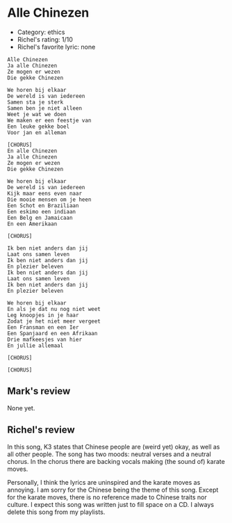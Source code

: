 # Alle Chinezen

 * Category: ethics
 * Richel's rating: 1/10
 * Richel's favorite lyric: none

```
Alle Chinezen
Ja alle Chinezen
Ze mogen er wezen
Die gekke Chinezen

We horen bij elkaar
De wereld is van iedereen
Samen sta je sterk
Samen ben je niet alleen
Weet je wat we doen
We maken er een feestje van
Een leuke gekke boel
Voor jan en alleman

[CHORUS]
En alle Chinezen
Ja alle Chinezen
Ze mogen er wezen
Die gekke Chinezen

We horen bij elkaar
De wereld is van iedereen
Kijk maar eens even naar
Die mooie mensen om je heen
Een Schot en Braziliaan
Een eskimo een indiaan
Een Belg en Jamaicaan
En een Amerikaan

[CHORUS]

Ik ben niet anders dan jij
Laat ons samen leven
Ik ben niet anders dan jij
En plezier beleven
Ik ben niet anders dan jij
Laat ons samen leven
Ik ben niet anders dan jij
En plezier beleven

We horen bij elkaar
En als je dat nu nog niet weet
Leg knoopjes in je haar
Zodat je het niet meer vergeet
Een Fransman en een Ier
Een Spanjaard en een Afrikaan
Drie mafkeesjes van hier
En jullie allemaal

[CHORUS]

[CHORUS]
```

## Mark's review

None yet.

## Richel's review

In this song, K3 states that Chinese people are (weird yet) okay, as well as all other people.
The song has two moods: neutral verses and a neutral chorus. In the chorus there are backing vocals
making (the sound of) karate moves.

Personally, I think the lyrics are uninspired and the karate moves as annoying. I am sorry for
the Chinese being the theme of this song. Except for the karate moves, there is no reference made
to Chinese traits nor culture. I expect this song was written just to fill space on a CD. I
always delete this song from my playlists.
